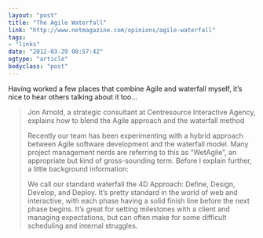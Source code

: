 ```yaml
---
layout: "post"
title: "The Agile Waterfall"
link: "http://www.netmagazine.com/opinions/agile-waterfall"
tags: 
- "links"
date: "2012-03-29 00:57:42"
ogtype: "article"
bodyclass: "post"
---
```


Having worked a few places that combine Agile and waterfall myself, it’s nice to hear others talking about it too…

> Jon Arnold, a strategic consultant at Centresource Interactive Agency, explains how to blend the Agile approach and the waterfall method
> 
> Recently our team has been experimenting with a hybrid approach between Agile software development and the waterfall model. Many project management nerds are referring to this as “WetAgile”, an appropriate but kind of gross-sounding term. Before I explain further, a little background information:
> 
> We call our standard waterfall the 4D Approach: Define, Design, Develop, and Deploy. It’s pretty standard in the world of web and interactive, with each phase having a solid finish line before the next phase begins. It’s great for setting milestones with a client and managing expectations, but can often make for some difficult scheduling and internal struggles.